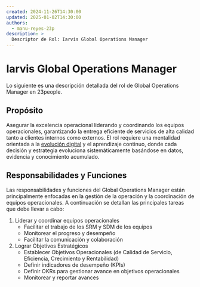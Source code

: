 ```yaml
---
created: 2024-11-26T14:30:00
updated: 2025-01-02T14:30:00
authors:
  - manu-reyes-23p
description: >
  Descriptor de Rol: Iarvis Global Operations Manager
---
```


# Iarvis Global Operations Manager

Lo siguiente es una descripción detallada del rol de Global Operations Manager en 23people.

## Propósito

Asegurar la excelencia operacional liderando y coordinando los equipos operacionales, garantizando la entrega eficiente de servicios de alta calidad tanto a clientes internos como externos. El rol requiere una mentalidad orientada a la [evolución digital](../../insights/evolucion-digital.md) y el aprendizaje continuo, donde cada decisión y estrategia evoluciona sistemáticamente basándose en datos, evidencia y conocimiento acumulado.

## Responsabilidades y Funciones

Las responsabilidades y funciones del Global Operations Manager están principalmente enfocadas en la gestión de la operación y la coordinación de equipos operacionales. A continuación se detallan las principales tareas que debe llevar a cabo:

1. Liderar y coordinar equipos operacionales
    - Facilitar el trabajo de los SRM y SDM de los equipos
    - Monitorear el progreso y desempeño
    - Facilitar la comunicación y colaboración
2. Lograr Objetivos Estratégicos
    - Establecer Objetivos Operacionales (de Calidad de Servicio, Eficiencia, Crecimiento y Rentabilidad)
    - Definir indicadores de desempeño (KPIs)
    - Definir OKRs para gestionar avance en objetivos operacionales
    - Monitorear y reportar avances
  